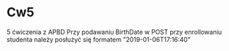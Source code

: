 # Cw5
5 ćwiczenia z APBD Przy podawaniu BirthDate w POST przy enrollowaniu studenta należy posłużyć się formatem "2019-01-06T17:16:40"
